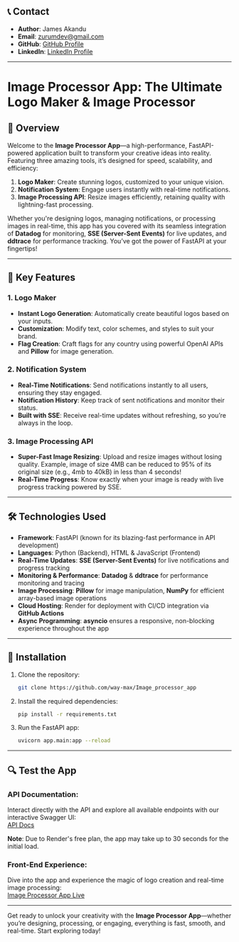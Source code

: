 

## 📞 **Contact**  
- **Author**: James Akandu  
- **Email**: zurumdev@gmail.com  
- **GitHub**: [GitHub Profile](https://github.com/way-max)  
- **LinkedIn**: [LinkedIn Profile](https://linkedin.com/in/zurum)

---

# **Image Processor App: The Ultimate Logo Maker & Image Processor**

## 🚀 **Overview**  
Welcome to the **Image Processor App**—a high-performance, FastAPI-powered application built to transform your creative ideas into reality. Featuring three amazing tools, it’s designed for speed, scalability, and efficiency:

1. **Logo Maker**: Create stunning logos, customized to your unique vision.  
2. **Notification System**: Engage users instantly with real-time notifications.  
3. **Image Processing API**: Resize images efficiently, retaining quality with lightning-fast processing.

Whether you're designing logos, managing notifications, or processing images in real-time, this app has you covered with its seamless integration of **Datadog** for monitoring, **SSE (Server-Sent Events)** for live updates, and **ddtrace** for performance tracking. You’ve got the power of FastAPI at your fingertips!

---

## 🌟 **Key Features**  

### 1. **Logo Maker**  
- **Instant Logo Generation**: Automatically create beautiful logos based on your inputs.  
- **Customization**: Modify text, color schemes, and styles to suit your brand.  
- **Flag Creation**: Craft flags for any country using powerful OpenAI APIs and **Pillow** for image generation.

### 2. **Notification System**  
- **Real-Time Notifications**: Send notifications instantly to all users, ensuring they stay engaged.  
- **Notification History**: Keep track of sent notifications and monitor their status.  
- **Built with SSE**: Receive real-time updates without refreshing, so you’re always in the loop.

### 3. **Image Processing API**  
- **Super-Fast Image Resizing**: Upload and resize images without losing quality. Example, image of size 4MB can be reduced to 95% of its original size (e.g., 4mb to 40kB) in less than 4 seconds!  
- **Real-Time Progress**: Know exactly when your image is ready with live progress tracking powered by SSE.

---

## 🛠 **Technologies Used**  
- **Framework**: FastAPI (known for its blazing-fast performance in API development)  
- **Languages**: Python (Backend), HTML & JavaScript (Frontend)  
- **Real-Time Updates**: **SSE (Server-Sent Events)** for live notifications and progress tracking  
- **Monitoring & Performance**: **Datadog** & **ddtrace** for performance monitoring and tracing  
- **Image Processing**: **Pillow** for image manipulation, **NumPy** for efficient array-based image operations  
- **Cloud Hosting**: Render for deployment with CI/CD integration via **GitHub Actions**  
- **Async Programming**: **asyncio** ensures a responsive, non-blocking experience throughout the app  

---


## 🚀 **Installation**  

1. Clone the repository:  
   ```bash  
   git clone https://github.com/way-max/Image_processor_app  
   ```

2. Install the required dependencies:  
   ```bash  
   pip install -r requirements.txt  
   ```

3. Run the FastAPI app:  
   ```bash  
   uvicorn app.main:app --reload  
   ```

---

## 🔍 **Test the App**

### API Documentation:  
Interact directly with the API and explore all available endpoints with our interactive Swagger UI:  
[API Docs](https://image-processor-app.onrender.com/docs)  

**Note**: Due to Render's free plan, the app may take up to 30 seconds for the initial load.

### Front-End Experience:  
Dive into the app and experience the magic of logo creation and real-time image processing:  
[Image Processor App Live](https://image-processor-app.onrender.com)  

---

Get ready to unlock your creativity with the **Image Processor App**—whether you’re designing, processing, or engaging, everything is fast, smooth, and real-time. Start exploring today!

